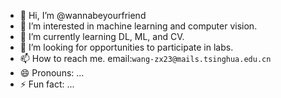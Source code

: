 - 👋 Hi, I’m @wannabeyourfriend
- 👀 I’m interested in machine learning and computer vision.
- 🌱 I’m currently learning DL, ML, and CV.
- 💞️ I’m looking for opportunities to participate in labs.
- 📫 How to reach me. email:`wang-zx23@mails.tsinghua.edu.cn`
- 😄 Pronouns: ...
- ⚡ Fun fact: ...

<!---
wannabeyourfriend/wannabeyourfriend is a ✨ special ✨ repository because its `README.md` (this file) appears on your GitHub profile.
You can click the Preview link to take a look at your changes.
--->
